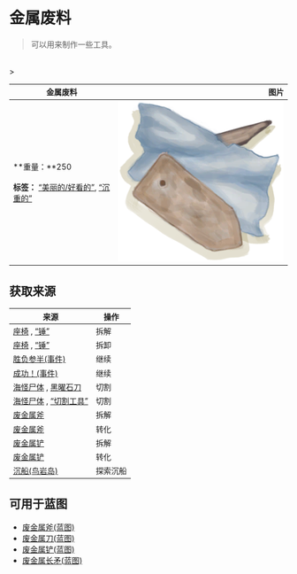 # 金属废料  
> 可以用来制作一些工具。  
<br>  
>   
  
  金属废料  |   图片   
 ----  |  ----:   
 **重量：**250<br><br>**标签：**	[“美丽的/好看的”](tag_Pretty.md), [“沉重的”](tag_Heavy.md)  |  <img decoding="async" src="Sprite/MetalScrap.png" href="a.md" style="max-width:300px;max-height:300px;">   
  
## 获取来源  
来源  |  操作  
----  |  ----  
[座椅](Seat.md) , [“锤”](tag_Axe.md)  |  拆解  
[座椅](SeatPlaced.md) , [“锤”](tag_Axe.md)  |  拆卸  
[胜负参半(事件)](Event_DroneFightMixedSuccess.md)  |  继续  
[成功！(事件)](Event_DroneFightSuccess.md)  |  继续  
[海怪尸体](SeahoundCarcass.md) , [黑曜石刀](KnifeObsidian.md)  |  切割  
[海怪尸体](SeahoundCarcass.md) , [“切割工具”](tag_Cutter.md)  |  切割  
[废金属斧](AxeScrap.md)  |  拆解  
[废金属斧](AxeScrap.md)  |  转化  
[废金属铲](ShovelScrap.md)  |  拆解  
[废金属铲](ShovelScrap.md)  |  转化  
[沉船(鸟岩岛)](Shipwreck.md)  |  探索沉船  
## 可用于蓝图  
- [废金属斧(蓝图)](Bp_ScrapAxe.md)  
- [废金属刀(蓝图)](Bp_ScrapKnife.md)  
- [废金属铲(蓝图)](Bp_ScrapShovel.md)  
- [废金属长矛(蓝图)](Bp_ScrapSpear.md)  
  
  


<script>document.title="金属废料 - 卡牌生存百科 Card Survival Wiki";</script>
